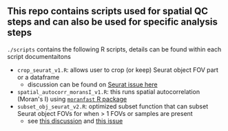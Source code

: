 ## This repo contains scripts used for spatial QC steps and can also be used for specific analysis steps
`./scripts` contains the following R scripts, details can be found within each script documentaitons
  - `crop_seurat_v1.R`: allows user to crop (or keep) Seurat object FOV part or a dataframe
    - discussion can be found on [Seurat issue here](https://github.com/satijalab/seurat/issues/8457)
  - `spatial_autocorr_moransI_v1.R`: this runs spatial autocorrelation (Moran's I) using [`moranfast` R package](https://github.com/mcooper/moranfast)
  - `subset_obj_seurat_v2.R`: optimized subset function that can subset Seurat object FOVs for when > 1 FOVs or samples are present
    - see [this discussion](https://github.com/satijalab/seurat/issues/7462) and [this issue](https://github.com/satijalab/seurat/issues/6409)   
